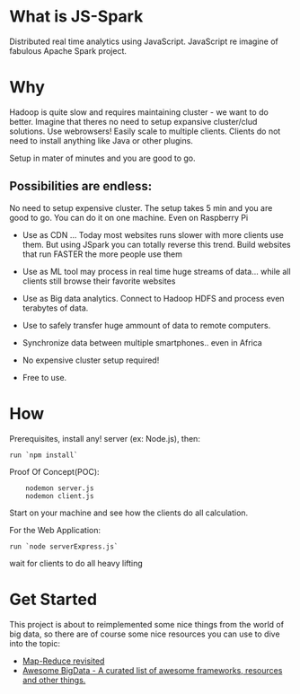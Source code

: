 What is JS-Spark
====
Distributed real time analytics using JavaScript.
JavaScript re imagine of fabulous Apache Spark project.

Why
===
Hadoop is quite slow and requires maintaining cluster - we want to do better. Imagine that theres no need to setup expansive cluster/clud solutions. Use webrowsers! Easily scale to multiple clients. Clients do not need to install anything like Java or other plugins.

Setup in mater of minutes and you are good to go.

Possibilities are endless:
--------------------------
No need to setup expensive cluster. The setup takes 5 min and you are good to go. You can do it on one machine. Even on Raspberry Pi

* Use as CDN ... Today most websites runs slower with more clients use them.
But using JSpark you can totally reverse this trend. Build websites that run FASTER the more people use them

* Use as ML tool may process in real time huge streams of data... while all clients still browse their favorite websites

* Use as Big data analytics. Connect to Hadoop HDFS and process even terabytes of data.

* Use to safely transfer huge ammount of data to remote computers.

* Synchronize data between multiple smartphones.. even in Africa

* No expensive cluster setup required!

* Free to use.


How
====
Prerequisites, install any! server (ex: Node.js), then:

    run `npm install`


Proof Of Concept(POC):

        nodemon server.js
        nodemon client.js
        
Start on your machine and see how the clients do all calculation.

For the Web Application:

    run `node serverExpress.js`


wait for clients to do all heavy lifting


Get Started
===========
This project is about to reimplemented some nice things from the world of big data, so there are of course some nice
resources you can use to dive into the topic:

* [Map-Reduce revisited](http://citeseerx.ist.psu.edu/viewdoc/download?doi=10.1.1.104.5859&rep=rep1&type=pdf)
* [Awesome BigData - A curated list of awesome frameworks, resources and other things.](https://github.com/onurakpolat/awesome-bigdata)
